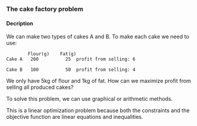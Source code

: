### The cake factory problem
#### Decription
We can make two types of cakes A and B.
To make each cake we need to use:

            Flour(g)	Fat(g)
    Cake A   200	      25  profit from selling: 6 

    Cake B   100	      50  profit from selling: 4

 We only have 5kg of flour and 1kg of fat.
 How can we maximize profit from selling all produced cakes?

 To solve this problem, we can use graphical or arithmetic methods.

 This is a linear optimization problem because both the constraints and the objective function are linear equations and inequalities.
